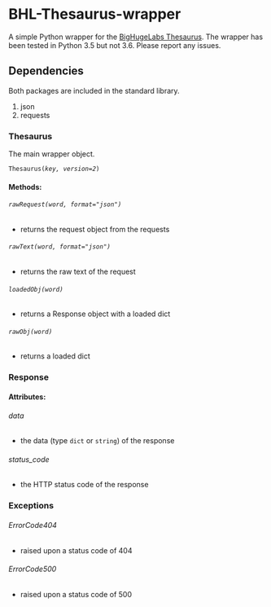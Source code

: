 # BHL-Thesaurus-wrapper
A simple Python wrapper for the [BigHugeLabs Thesaurus](http://words.bighugelabs.com).
The wrapper has been tested in Python 3.5 but not 3.6. Please report any issues.

## Dependencies
Both packages are included in the standard library.

1. json
2. requests

### Thesaurus
The main wrapper object.

`Thesaurus(`*`key, version=2`*`)`

#### Methods:

###### `rawRequest(`*`word, format="json"`*`)`
- returns the request object from the requests

###### `rawText(`*`word, format="json"`*`)`
- returns the raw text of the request

###### `loadedObj(`*`word`*`)`
- returns a Response object with a loaded dict

###### `rawObj(`*`word`*`)`
- returns a loaded dict


### Response

#### Attributes:

###### data
- the data (type `dict` or `string`) of the response

###### status_code
- the HTTP status code of the response


### Exceptions

###### ErrorCode404
- raised upon a status code of 404

###### ErrorCode500
- raised upon a status code of 500
